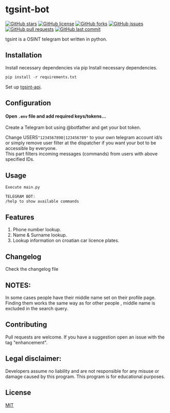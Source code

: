 # tgsint-bot

[![GitHub stars](https://img.shields.io/github/stars/runtimeterrorist/tgsint-bot.svg)](https://github.com/runtimeterrorist/tgsint-bot/stargazers)
[![GitHub license](https://img.shields.io/github/license/runtimeterrorist/tgsint-bot.svg)](https://github.com/runtimeterrorist/tgsint-bot/blob/master/LICENSE)
[![GitHub forks](https://img.shields.io/github/forks/runtimeterrorist/tgsint-bot.svg)](https://github.com/runtimeterrorist/tgsint-bot/network/members)
[![GitHub issues](https://img.shields.io/github/issues/runtimeterrorist/tgsint-bot.svg)](https://github.com/runtimeterrorist/tgsint-bot/issues)
[![GitHub pull requests](https://img.shields.io/github/issues-pr/runtimeterrorist/tgsint-bot.svg)](https://github.com/runtimeterrorist/tgsint-bot/pulls)
[![GitHub last commit](https://img.shields.io/github/last-commit/runtimeterrorist/tgsint-bot.svg)](https://github.com/runtimeterrorist/tgsint-bot/commits/master)

tgsint is a OSINT telegram bot written in python.

## Installation

Install necessary dependencies via pip
Install necessary dependencies.

```python
pip install -r requirements.txt
```

Set up [tgsint-api](https://github.com/runtimeterrorist/tgsint-api).

## Configuration

#### Open `.env` file and add required keys/tokens...

Create a Telegram bot using @botfather and get your bot token.

Change USERS`"1234567890|123456789"` to your own telegram account id/s or simply remove user filter at the dispatcher if you want your bot to be accessible by everyone.  
This part filters incoming messages (commands) from users with above specified IDs.

## Usage

```bash
Execute main.py

TELEGRAM BOT:
/help to show available commands
```

## Features

1. Phone number lookup.
2. Name & Surname lookup.
3. Lookup information on croatian car licence plates.

## Changelog

Check the changelog file

## NOTES:

In some cases people have their middle name set on their profile page.
Finding them works the same way as for other people , middle name is excluded in the search query.

## Contributing

Pull requests are welcome.
If you have a suggestion open an issue with the tag "enhancement".

## Legal disclaimer:

Developers assume no liability and are not responsible for any misuse or damage caused by this program.
This program is for educational purposes.

## License

[MIT](https://choosealicense.com/licenses/mit/)
